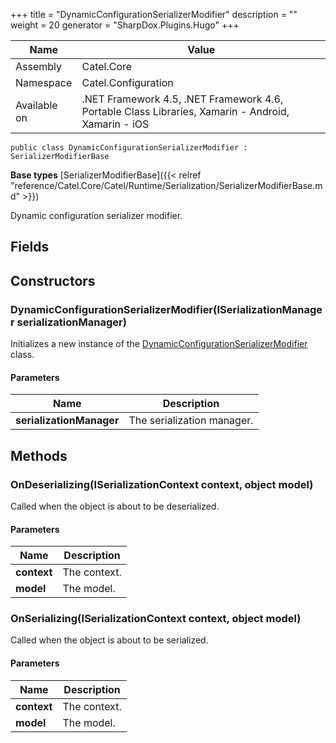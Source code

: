 

+++
title = "DynamicConfigurationSerializerModifier" 
description = ""
weight = 20
generator = "SharpDox.Plugins.Hugo"
+++

Name|Value
---|---
Assembly|Catel.Core
Namespace|Catel.Configuration
Available on|.NET Framework 4.5, .NET Framework 4.6, Portable Class Libraries, Xamarin - Android, Xamarin - iOS

```
public class DynamicConfigurationSerializerModifier : SerializerModifierBase
```

**Base types**
[SerializerModifierBase]({{&lt; relref "reference/Catel.Core/Catel/Runtime/Serialization/SerializerModifierBase.md" &gt;}})

Dynamic configuration serializer modifier.

## Fields

## Constructors

### DynamicConfigurationSerializerModifier(ISerializationManager serializationManager)

Initializes a new instance of the [DynamicConfigurationSerializerModifier](#) class.

#### Parameters

Name|Description
---|---
**serializationManager**|The serialization manager.

## Methods

### OnDeserializing(ISerializationContext context, object model)

Called when the object is about to be deserialized.

#### Parameters

Name|Description
---|---
**context**|The context.
**model**|The model.

### OnSerializing(ISerializationContext context, object model)

Called when the object is about to be serialized.

#### Parameters

Name|Description
---|---
**context**|The context.
**model**|The model.

